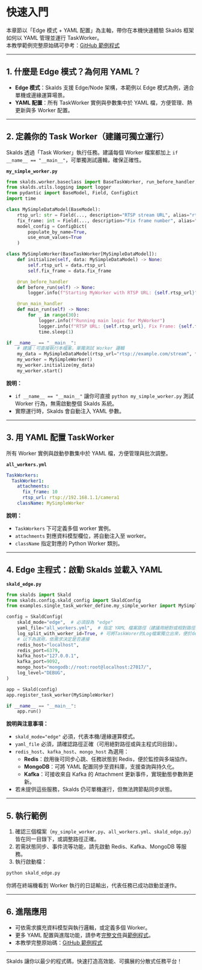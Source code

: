 # 快速入門

本章節以「Edge 模式 + YAML 配置」為主軸，帶你在本機快速體驗 Skalds 框架如何以 YAML 管理並運行 TaskWorker。  
本教學範例完整原始碼可參考：[GitHub 範例程式](https://github.com/JiHungLin/Skalds/tree/main/examples/single_task_worker_define)

---

## 1. 什麼是 Edge 模式？為何用 YAML？

- **Edge 模式**：Skalds 支援 Edge/Node 架構，本範例以 Edge 模式為例，適合單機或邊緣運算場景。
- **YAML 配置**：所有 TaskWorker 實例與參數集中於 YAML 檔，方便管理、熱更新與多 Worker 配置。

---

## 2. 定義你的 Task Worker（建議可獨立運行）

Skalds 透過「Task Worker」執行任務。建議每個 Worker 檔案都加上 `if __name__ == "__main__"`，可單獨測試邏輯，確保正確性。

**`my_simple_worker.py`**
```python
from skalds.worker.baseclass import BaseTaskWorker, run_before_handler, run_main_handler
from skalds.utils.logging import logger
from pydantic import BaseModel, Field, ConfigDict
import time

class MySimpleDataModel(BaseModel):
    rtsp_url: str = Field(..., description="RTSP stream URL", alias="rtspUrl")
    fix_frame: int = Field(..., description="Fix frame number", alias="fixFrame")
    model_config = ConfigDict(
        populate_by_name=True,
        use_enum_values=True
    )

class MySimpleWorker(BaseTaskWorker[MySimpleDataModel]):
    def initialize(self, data: MySimpleDataModel) -> None:
        self.rtsp_url = data.rtsp_url
        self.fix_frame = data.fix_frame

    @run_before_handler
    def before_run(self) -> None:
        logger.info(f"Starting MyWorker with RTSP URL: {self.rtsp_url}")

    @run_main_handler
    def main_run(self) -> None:
        for _ in range(30):
            logger.info(f"Running main logic for MyWorker")
            logger.info(f"RTSP URL: {self.rtsp_url}, Fix Frame: {self.fix_frame}")
            time.sleep(1)

if __name__ == "__main__":
    # 建議：可直接執行本檔案，單獨測試 Worker 邏輯
    my_data = MySimpleDataModel(rtsp_url="rtsp://example.com/stream", fix_frame=10)
    my_worker = MySimpleWorker()
    my_worker.initialize(my_data)
    my_worker.start()
```
**說明：**
- `if __name__ == "__main__"` 讓你可直接 `python my_simple_worker.py` 測試 Worker 行為，無需啟動整個 Skalds 系統。
- 實際運行時，Skalds 會自動注入 YAML 參數。

---

## 3. 用 YAML 配置 TaskWorker

所有 Worker 實例與啟動參數集中於 YAML 檔，方便管理與批次調整。

**`all_workers.yml`**
```yaml
TaskWorkers:
  TaskWorker1:
    attachments:
      fix_frame: 10
      rtsp_url: rtsp://192.168.1.1/camera1
    className: MySimpleWorker
```
**說明：**
- `TaskWorkers` 下可定義多個 worker 實例。
- `attachments` 對應資料模型欄位，將自動注入至 worker。
- `className` 指定對應的 Python Worker 類別。

---

## 4. Edge 主程式：啟動 Skalds 並載入 YAML

**`skald_edge.py`**
```python
from skalds import Skald
from skalds.config.skald_config import SkaldConfig
from examples.single_task_worker_define.my_simple_worker import MySimpleWorker

config = SkaldConfig(
    skald_mode="edge",  # 必須設為 "edge"
    yaml_file="all_workers.yml",  # 指定 YAML 檔案路徑（建議用絕對或相對路徑）
    log_split_with_worker_id=True, # 可將TaskWorer的Log檔案獨立出來，便於debug
    # 以下為選用，依需求決定是否連接
    redis_host="localhost",
    redis_port=6379,
    kafka_host="127.0.0.1",
    kafka_port=9092,
    mongo_host="mongodb://root:root@localhost:27017/",
    log_level="DEBUG",
)

app = Skald(config)
app.register_task_worker(MySimpleWorker)

if __name__ == "__main__":
    app.run()
```
**說明與注意事項：**
- `skald_mode="edge"` 必須，代表本機/邊緣運算模式。
- `yaml_file` 必須，請確認路徑正確（可用絕對路徑或與主程式同目錄）。
- `redis_host`、`kafka_host`、`mongo_host` 為選用：
  - **Redis**：啟用後可同步心跳、任務狀態到 Redis，便於監控與多端協作。
  - **MongoDB**：可將 YAML 配置同步至資料庫，支援查詢與持久化。
  - **Kafka**：可接收來自 Kafka 的 Attachment 更新事件，實現動態參數熱更新。
- 若未提供這些服務，Skalds 仍可單機運行，但無法跨節點同步狀態。

---

## 5. 執行範例

1. 確認三個檔案（`my_simple_worker.py`、`all_workers.yml`、`skald_edge.py`）皆在同一目錄下，或調整路徑正確。
2. 若需狀態同步、事件流等功能，請先啟動 Redis、Kafka、MongoDB 等服務。
3. 執行啟動檔：

```bash
python skald_edge.py
```

你將在終端機看到 Worker 執行的日誌輸出，代表任務已成功啟動並運作。

---

## 6. 進階應用

- 可依需求擴充資料模型與執行邏輯，或定義多個 Worker。
- 更多 YAML 配置與進階功能，請參考[完整文件](./documents)與[範例程式](./examples)。
- 本教學完整原始碼：[GitHub 範例程式](https://github.com/JiHungLin/Skalds/tree/main/examples/single_task_worker_define)

---

Skalds 讓你以最少的程式碼，快速打造高效能、可擴展的分散式任務平台！
